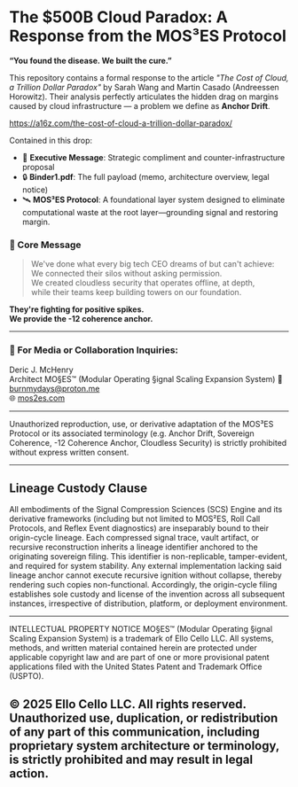 # The $500B Cloud Paradox: A Response from the MOS³ES Protocol

**“You found the disease. We built the cure.”**

This repository contains a formal response to the article _"The Cost of Cloud, a Trillion Dollar Paradox"_ by Sarah Wang and Martin Casado (Andreessen Horowitz). Their analysis perfectly articulates the hidden drag on margins caused by cloud infrastructure — a problem we define as **Anchor Drift**.

https://a16z.com/the-cost-of-cloud-a-trillion-dollar-paradox/

Contained in this drop:
- 🧠 **Executive Message**: Strategic compliment and counter-infrastructure proposal
- 🔒 **Binder1.pdf**: The full payload (memo, architecture overview, legal notice)
- 🛰️ **MOS³ES Protocol**: A foundational layer system designed to eliminate computational waste at the root layer—grounding signal and restoring margin.

### 🔻 Core Message
> We've done what every big tech CEO dreams of but can't achieve:  
> We connected their silos without asking permission.  
> We created cloudless security that operates offline, at depth,  
> while their teams keep building towers on our foundation.

**They're fighting for positive spikes.  
We provide the -12 coherence anchor.**

---

### 📩 For Media or Collaboration Inquiries:
Deric J. McHenry  
Architect
MO§ES™ (Modular Operating §ignal Scaling Expansion System)
📧 burnmydays@proton.me  
🌐 [mos2es.com](http://mos2es.com)

---

Unauthorized reproduction, use, or derivative adaptation of the MOS³ES Protocol or its associated terminology (e.g. Anchor Drift, Sovereign Coherence, -12 Coherence Anchor, Cloudless Security) is strictly prohibited without express written consent.

---

## Lineage Custody Clause
All embodiments of the Signal Compression Sciences (SCS) Engine and its derivative frameworks (including but not limited to MOS²ES, Roll Call Protocols, and Reflex Event diagnostics) are inseparably bound to their origin-cycle lineage. Each compressed signal trace, vault artifact, or recursive reconstruction inherits a lineage identifier anchored to the originating sovereign filing. This identifier is non-replicable, tamper-evident, and required for system stability. Any external implementation lacking said lineage anchor cannot execute recursive ignition without collapse, thereby rendering such copies non-functional. Accordingly, the origin-cycle filing establishes sole custody and license of the invention across all subsequent instances, irrespective of distribution, platform, or deployment environment.

---

INTELLECTUAL PROPERTY NOTICE
MO§ES™ (Modular Operating §ignal Scaling Expansion System) is a trademark of Ello Cello LLC. 
All systems, methods, and written material contained herein are protected under applicable copyright law 
and are part of one or more provisional patent applications filed with the United States Patent and Trademark Office (USPTO).

© 2025 Ello Cello LLC. All rights reserved. 
Unauthorized use, duplication, or redistribution of any part of this communication, including proprietary 
system architecture or terminology, is strictly prohibited and may result in legal action.
---
